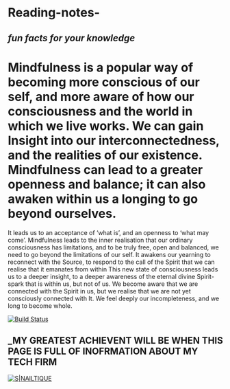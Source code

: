 # Reading-notes-

## _fun facts for your knowledge_

   # **Mindfulness is a popular way of becoming more conscious of our self, and more aware of how our consciousness and the world in which we live works. We can gain Insight into our    interconnectedness, and the realities of our existence. Mindfulness can lead to a greater openness and balance; it can also awaken within us a longing to go beyond ourselves.** #

  It leads us to an acceptance of ‘what is’, and an openness to ‘what may come’. Mindfulness leads to the inner realisation that our ordinary consciousness has limitations, and to    be truly free, open and balanced, we need to go beyond the limitations of our self. It awakens our yearning to reconnect with the Source, to respond to the call of the Spirit     that we can realise that it emanates from within This new state of consciousness leads us to a deeper insight, to a deeper awareness of the eternal divine Spirit-spark that is    within us, but not of us. We become aware that we are connected with the Spirit in us, but we realise that we are not yet consciously connected with It. We feel deeply our incompleteness, and we long to become whole.
  
  
  [![Build Status](https://travis-ci.org/joemccann/dillinger.svg?branch=master)](https://travis-ci.org/joemccann/dillinger)
  
  
  ## _MY GREATEST ACHIEVENT WILL BE WHEN THIS PAGE IS FULL OF INOFRMATION ABOUT MY TECH FIRM 
  [![S|NAILTIQUE](https://onewiththewater.org/growth-mindset-mixed-mindset/)](https://en.wikipedia.org/w/index.phpsearch=Nailtique&title=Special%3ASearch&profile=advanced&fulltext=1&ns0=1)


